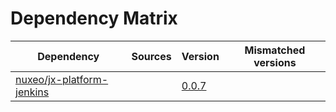 # Dependency Matrix

Dependency | Sources | Version | Mismatched versions
---------- | ------- | ------- | -------------------
[nuxeo/jx-platform-jenkins](https://github.com/nuxeo/jx-platform-jenkins) |  | [0.0.7](https://github.com/nuxeo/jx-platform-jenkins/releases/tag/v0.0.7) | 
